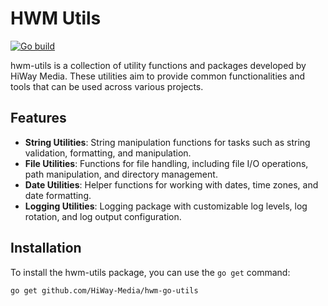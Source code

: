 # HWM Utils 
[![Go build](https://github.com/HiWay-Media/hwm-go-utils/actions/workflows/go-build.yml/badge.svg)](https://github.com/HiWay-Media/hwm-go-utils/actions/workflows/go-build.yml)


hwm-utils is a collection of utility functions and packages developed by HiWay Media. These utilities aim to provide common functionalities and tools that can be used across various projects.

## Features

- **String Utilities**: String manipulation functions for tasks such as string validation, formatting, and manipulation.
- **File Utilities**: Functions for file handling, including file I/O operations, path manipulation, and directory management.
- **Date Utilities**: Helper functions for working with dates, time zones, and date formatting.
- **Logging Utilities**: Logging package with customizable log levels, log rotation, and log output configuration.

## Installation

To install the hwm-utils package, you can use the `go get` command:

```shell
go get github.com/HiWay-Media/hwm-go-utils
```